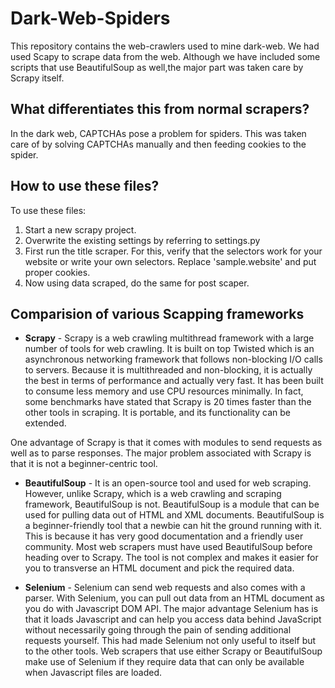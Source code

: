 # Dark-Web-Spiders
This repository contains the web-crawlers used to mine dark-web. We had used Scapy to scrape data from the web. Although we have included some scripts that use BeautifulSoup as well,the major part was taken care by Scrapy itself. 

## What differentiates this from normal scrapers?
In the dark web, CAPTCHAs pose a problem for spiders. This was taken care of by solving CAPTCHAs manually and then feeding cookies to the spider.

## How to use these files?
To use these files:
1. Start a new scrapy project.
2. Overwrite the existing settings by referring to settings.py
3. First run the title scraper. For this, verify that the selectors work for your website or write your own selectors. Replace 'sample.website' and put proper cookies.
4. Now using data scraped, do the same for post scaper.


## Comparision of various Scapping frameworks

* **Scrapy** - Scrapy is a web crawling multithread framework with a large number of tools for web crawling. It is built on top Twisted which is an asynchronous networking framework that follows non-blocking I/O calls to servers. Because it is multithreaded and non-blocking, it is actually the best in terms of performance and actually very fast. 
It has been built to consume less memory and use CPU resources minimally. In fact, some benchmarks have stated that Scrapy is 20 times faster than the other tools in scraping. It is portable, and its functionality can be extended.

One advantage of Scrapy is that it comes with modules to send requests as well as to parse responses. The major problem associated with Scrapy is that it is not a beginner-centric tool.

* **BeautifulSoup** - It is an open-source tool and used for web scraping. However, unlike Scrapy, which is a web crawling and scraping framework, BeautifulSoup is not. BeautifulSoup is a module that can be used for pulling data out of HTML and XML documents. BeautifulSoup is a beginner-friendly tool that a newbie can hit the ground running with it. This is because it has very good documentation and a friendly user community. Most web scrapers must have used BeautifulSoup before heading over to Scrapy. The tool is not complex and makes it easier for you to transverse an HTML document and pick the required data.

* **Selenium** - Selenium can send web requests and also comes with a parser. With Selenium, you can pull out data from an HTML document as you do with Javascript DOM API. The major advantage Selenium has is that it loads Javascript and can help you access data behind JavaScript without necessarily going through the pain of sending additional requests yourself. This had made Selenium not only useful to itself but to the other tools. Web scrapers that use either Scrapy or BeautifulSoup make use of Selenium if they require data that can only be available when Javascript files are loaded.
